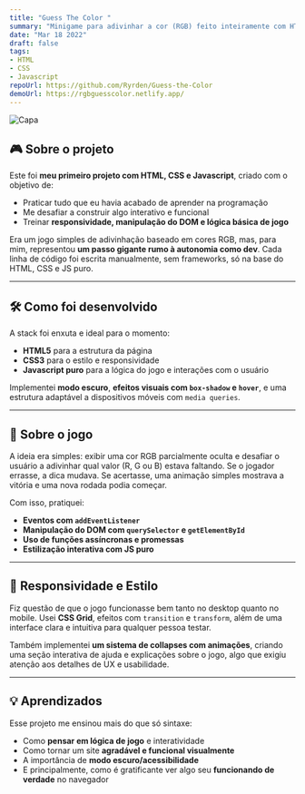 ```yaml
---
title: "Guess The Color "
summary: "Minigame para adivinhar a cor (RGB) feito inteiramente com HTML, CSS e Javascript"
date: "Mar 18 2022"
draft: false
tags:
- HTML
- CSS
- Javascript
repoUrl: https://github.com/Ryrden/Guess-the-Color
demoUrl: https://rgbguesscolor.netlify.app/
---
```


![Capa](https://i.imgur.com/JMN1P9B.gif)

## 🎮 Sobre o projeto

Este foi **meu primeiro projeto com HTML, CSS e Javascript**, criado com o objetivo de:

- Praticar tudo que eu havia acabado de aprender na programação  
- Me desafiar a construir algo interativo e funcional  
- Treinar **responsividade, manipulação do DOM e lógica básica de jogo**

Era um jogo simples de adivinhação baseado em cores RGB, mas, para mim, representou **um passo gigante rumo à autonomia como dev**. Cada linha de código foi escrita manualmente, sem frameworks, só na base do HTML, CSS e JS puro.

---

## 🛠️ Como foi desenvolvido

A stack foi enxuta e ideal para o momento:

- **HTML5** para a estrutura da página  
- **CSS3** para o estilo e responsividade  
- **Javascript puro** para a lógica do jogo e interações com o usuário  

Implementei **modo escuro**, **efeitos visuais com `box-shadow` e `hover`**, e uma estrutura adaptável a dispositivos móveis com `media queries`.

---

## 🎯 Sobre o jogo

A ideia era simples: exibir uma cor RGB parcialmente oculta e desafiar o usuário a adivinhar qual valor (R, G ou B) estava faltando. Se o jogador errasse, a dica mudava. Se acertasse, uma animação simples mostrava a vitória e uma nova rodada podia começar.

Com isso, pratiquei:

- **Eventos com `addEventListener`**
- **Manipulação do DOM com `querySelector` e `getElementById`**
- **Uso de funções assíncronas e promessas**
- **Estilização interativa com JS puro**

---

## 📱 Responsividade e Estilo

Fiz questão de que o jogo funcionasse bem tanto no desktop quanto no mobile. Usei **CSS Grid**, efeitos com `transition` e `transform`, além de uma interface clara e intuitiva para qualquer pessoa testar.

Também implementei **um sistema de collapses com animações**, criando uma seção interativa de ajuda e explicações sobre o jogo, algo que exigiu atenção aos detalhes de UX e usabilidade.

---

## 💡 Aprendizados

Esse projeto me ensinou mais do que só sintaxe:

- Como **pensar em lógica de jogo** e interatividade  
- Como tornar um site **agradável e funcional visualmente**  
- A importância de **modo escuro/acessibilidade**  
- E principalmente, como é gratificante ver algo seu **funcionando de verdade** no navegador

